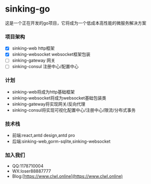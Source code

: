 # sinking-go

这是一个正在开发的go项目，它将成为一个低成本高性能的微服务解决方案

### 项目架构

- [x] sinking-web http框架
- [x] sinking-websocket websocket框架包装
- [ ] sinking-gateway 网关
- [ ] sinking-consul 注册中心/配置中心

### 计划

- sinking-web将成为http基础框架
- sinking-websocket将成为websocket基础包装类
- sinking-gateway将实现网关/反向代理
- sinking-consul将实现可视化配置中心/注册中心/限流/分布式事务

### 技术栈

- 前端:react,antd design,antd pro
- 后端:sinking-web,gorm-sqlite,sinking-websocket

### 加入我们

- QQ:1178710004
- WX:loser88887777
- Blog:[https://www.clwl.online](https://www.clwl.online)

